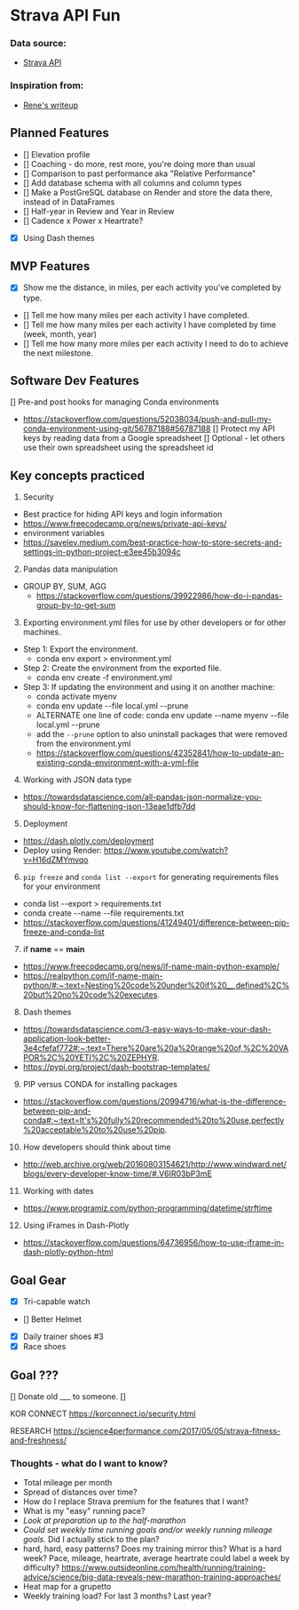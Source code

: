 # Strava API Fun

### Data source: 
- [Strava API](https://developers.strava.com/)
### Inspiration from: 
- [Rene's writeup](https://towardsdatascience.com/visualize-your-strava-data-on-an-interactive-map-with-python-92c1ce69e91d)

## Planned Features
- [] Elevation profile
- [] Coaching - do more, rest more, you're doing more than usual
- [] Comparison to past performance aka "Relative Performance"
- [] Add database schema with all columns and column types
- [] Make a PostGreSQL database on Render and store the data there, instead of in DataFrames
- [] Half-year in Review and Year in Review
- [] Cadence x Power x Heartrate?
- [X] Using Dash themes

## MVP Features
- [X] Show me the distance, in miles, per each activity you've completed by type.
- [] Tell me how many miles per each activity I have completed.
- [] Tell me how many miles per each activity I have completed by time (week, month, year)
- [] Tell me how many more miles per each activity I need to do to achieve the next milestone.

## Software Dev Features
[] Pre-and post hooks for managing Conda environments
- https://stackoverflow.com/questions/52038034/push-and-pull-my-conda-environment-using-git/56787188#56787188
[] Protect my API keys by reading data from a Google spreadsheet
[] Optional - let others use their own spreadsheet using the spreadsheet id

## Key concepts practiced
1. Security
- Best practice for hiding API keys and login information
- https://www.freecodecamp.org/news/private-api-keys/
- environment variables
- https://savelev.medium.com/best-practice-how-to-store-secrets-and-settings-in-python-project-e3ee45b3094c
2. Pandas data manipulation
- GROUP BY, SUM, AGG
    - https://stackoverflow.com/questions/39922986/how-do-i-pandas-group-by-to-get-sum
3. Exporting environment.yml files for use by other developers or for other machines.
- Step 1: Export the environment.
    - conda env export > environment.yml
- Step 2: Create the environment from the exported file.
    - conda env create -f environment.yml
- Step 3: If updating the environment and using it on another machine:
    - conda activate myenv
    - conda env update --file local.yml --prune
    - ALTERNATE one line of code: conda env update --name myenv --file local.yml --prune
    - add the `--prune` option to also uninstall packages that were removed from the environment.yml
    - https://stackoverflow.com/questions/42352841/how-to-update-an-existing-conda-environment-with-a-yml-file

4. Working with JSON data type
- https://towardsdatascience.com/all-pandas-json-normalize-you-should-know-for-flattening-json-13eae1dfb7dd
5. Deployment
- https://dash.plotly.com/deployment
- Deploy using Render: https://www.youtube.com/watch?v=H16dZMYmvqo
6. `pip freeze` and `conda list --export` for generating requirements files for your environment
- conda list --export > requirements.txt
- conda create --name <envname> --file requirements.txt
- https://stackoverflow.com/questions/41249401/difference-between-pip-freeze-and-conda-list
7. if __name__ == __main__
- https://www.freecodecamp.org/news/if-name-main-python-example/
- https://realpython.com/if-name-main-python/#:~:text=Nesting%20code%20under%20if%20__,defined%2C%20but%20no%20code%20executes.
8. Dash themes
- https://towardsdatascience.com/3-easy-ways-to-make-your-dash-application-look-better-3e4cfefaf772#:~:text=There%20are%20a%20range%20of,%2C%20VAPOR%2C%20YETI%2C%20ZEPHYR.
- https://pypi.org/project/dash-bootstrap-templates/
9. PIP versus CONDA for installing packages
- https://stackoverflow.com/questions/20994716/what-is-the-difference-between-pip-and-conda#:~:text=It's%20fully%20recommended%20to%20use,perfectly%20acceptable%20to%20use%20pip.
10. How developers should think about time
- http://web.archive.org/web/20160803154621/http://www.windward.net/blogs/every-developer-know-time/#.V6IR03bP3mE
11. Working with dates
- https://www.programiz.com/python-programming/datetime/strftime
12. Using iFrames in Dash-Plotly
- https://stackoverflow.com/questions/64736956/how-to-use-iframe-in-dash-plotly-python-html
## Goal Gear
- [x] Tri-capable watch
- [] Better Helmet
- [X] Daily trainer shoes #3
- [X] Race shoes

## Goal ???
[] Donate old ___ to someone.
[] 

KOR CONNECT
https://korconnect.io/security.html

RESEARCH
https://science4performance.com/2017/05/05/strava-fitness-and-freshness/

### Thoughts - what do I want to know?
- Total mileage per month
- Spread of distances over time?
- How do I replace Strava premium for the features that I want?
- What is my "easy" running pace?
- *Look at preparation up to the half-marathon*
- *Could set weekly time running goals and/or weekly running mileage goals.* Did I actually stick to the plan?
- hard, hard, easy patterns? Does my training mirror this? What is a hard week? Pace, mileage, heartrate, average heartrate could label a week by difficulty? https://www.outsideonline.com/health/running/training-advice/science/big-data-reveals-new-marathon-training-approaches/
- Heat map for a grupetto
- Weekly training load? For last 3 months? Last year?
